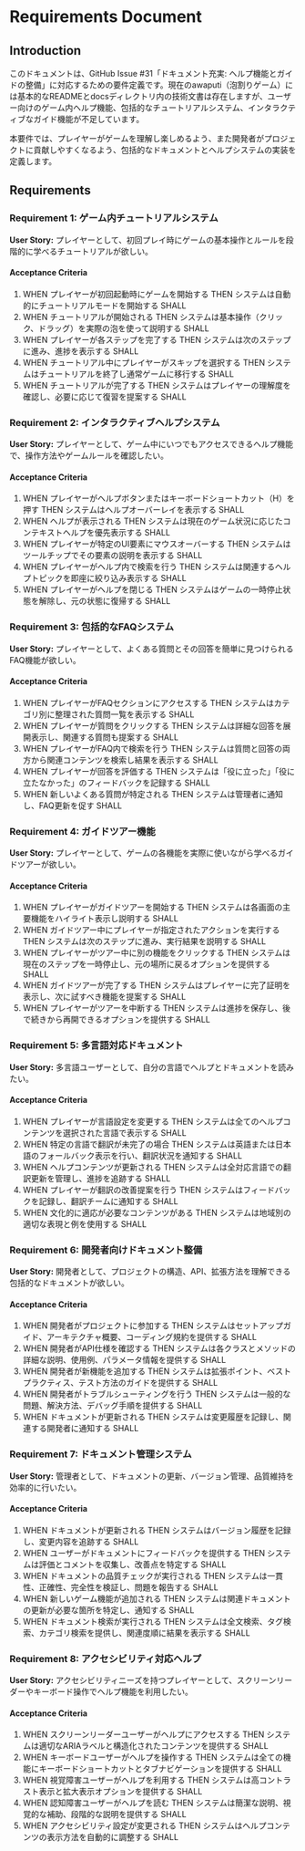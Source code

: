 # Requirements Document

## Introduction

このドキュメントは、GitHub Issue #31「ドキュメント充実: ヘルプ機能とガイドの整備」に対応するための要件定義です。現在のawaputi（泡割りゲーム）には基本的なREADMEとdocsディレクトリ内の技術文書は存在しますが、ユーザー向けのゲーム内ヘルプ機能、包括的なチュートリアルシステム、インタラクティブなガイド機能が不足しています。

本要件では、プレイヤーがゲームを理解し楽しめるよう、また開発者がプロジェクトに貢献しやすくなるよう、包括的なドキュメントとヘルプシステムの実装を定義します。

## Requirements

### Requirement 1: ゲーム内チュートリアルシステム

**User Story:** プレイヤーとして、初回プレイ時にゲームの基本操作とルールを段階的に学べるチュートリアルが欲しい。

#### Acceptance Criteria

1. WHEN プレイヤーが初回起動時にゲームを開始する THEN システムは自動的にチュートリアルモードを開始する SHALL
2. WHEN チュートリアルが開始される THEN システムは基本操作（クリック、ドラッグ）を実際の泡を使って説明する SHALL
3. WHEN プレイヤーが各ステップを完了する THEN システムは次のステップに進み、進捗を表示する SHALL
4. WHEN チュートリアル中にプレイヤーがスキップを選択する THEN システムはチュートリアルを終了し通常ゲームに移行する SHALL
5. WHEN チュートリアルが完了する THEN システムはプレイヤーの理解度を確認し、必要に応じて復習を提案する SHALL

### Requirement 2: インタラクティブヘルプシステム

**User Story:** プレイヤーとして、ゲーム中にいつでもアクセスできるヘルプ機能で、操作方法やゲームルールを確認したい。

#### Acceptance Criteria

1. WHEN プレイヤーがヘルプボタンまたはキーボードショートカット（H）を押す THEN システムはヘルプオーバーレイを表示する SHALL
2. WHEN ヘルプが表示される THEN システムは現在のゲーム状況に応じたコンテキストヘルプを優先表示する SHALL
3. WHEN プレイヤーが特定のUI要素にマウスオーバーする THEN システムはツールチップでその要素の説明を表示する SHALL
4. WHEN プレイヤーがヘルプ内で検索を行う THEN システムは関連するヘルプトピックを即座に絞り込み表示する SHALL
5. WHEN プレイヤーがヘルプを閉じる THEN システムはゲームの一時停止状態を解除し、元の状態に復帰する SHALL

### Requirement 3: 包括的なFAQシステム

**User Story:** プレイヤーとして、よくある質問とその回答を簡単に見つけられるFAQ機能が欲しい。

#### Acceptance Criteria

1. WHEN プレイヤーがFAQセクションにアクセスする THEN システムはカテゴリ別に整理された質問一覧を表示する SHALL
2. WHEN プレイヤーが質問をクリックする THEN システムは詳細な回答を展開表示し、関連する質問も提案する SHALL
3. WHEN プレイヤーがFAQ内で検索を行う THEN システムは質問と回答の両方から関連コンテンツを検索し結果を表示する SHALL
4. WHEN プレイヤーが回答を評価する THEN システムは「役に立った」「役に立たなかった」のフィードバックを記録する SHALL
5. WHEN 新しいよくある質問が特定される THEN システムは管理者に通知し、FAQ更新を促す SHALL

### Requirement 4: ガイドツアー機能

**User Story:** プレイヤーとして、ゲームの各機能を実際に使いながら学べるガイドツアーが欲しい。

#### Acceptance Criteria

1. WHEN プレイヤーがガイドツアーを開始する THEN システムは各画面の主要機能をハイライト表示し説明する SHALL
2. WHEN ガイドツアー中にプレイヤーが指定されたアクションを実行する THEN システムは次のステップに進み、実行結果を説明する SHALL
3. WHEN プレイヤーがツアー中に別の機能をクリックする THEN システムは現在のステップを一時停止し、元の場所に戻るオプションを提供する SHALL
4. WHEN ガイドツアーが完了する THEN システムはプレイヤーに完了証明を表示し、次に試すべき機能を提案する SHALL
5. WHEN プレイヤーがツアーを中断する THEN システムは進捗を保存し、後で続きから再開できるオプションを提供する SHALL

### Requirement 5: 多言語対応ドキュメント

**User Story:** 多言語ユーザーとして、自分の言語でヘルプとドキュメントを読みたい。

#### Acceptance Criteria

1. WHEN プレイヤーが言語設定を変更する THEN システムは全てのヘルプコンテンツを選択された言語で表示する SHALL
2. WHEN 特定の言語で翻訳が未完了の場合 THEN システムは英語または日本語のフォールバック表示を行い、翻訳状況を通知する SHALL
3. WHEN ヘルプコンテンツが更新される THEN システムは全対応言語での翻訳更新を管理し、進捗を追跡する SHALL
4. WHEN プレイヤーが翻訳の改善提案を行う THEN システムはフィードバックを記録し、翻訳チームに通知する SHALL
5. WHEN 文化的に適応が必要なコンテンツがある THEN システムは地域別の適切な表現と例を使用する SHALL

### Requirement 6: 開発者向けドキュメント整備

**User Story:** 開発者として、プロジェクトの構造、API、拡張方法を理解できる包括的なドキュメントが欲しい。

#### Acceptance Criteria

1. WHEN 開発者がプロジェクトに参加する THEN システムはセットアップガイド、アーキテクチャ概要、コーディング規約を提供する SHALL
2. WHEN 開発者がAPI仕様を確認する THEN システムは各クラスとメソッドの詳細な説明、使用例、パラメータ情報を提供する SHALL
3. WHEN 開発者が新機能を追加する THEN システムは拡張ポイント、ベストプラクティス、テスト方法のガイドを提供する SHALL
4. WHEN 開発者がトラブルシューティングを行う THEN システムは一般的な問題、解決方法、デバッグ手順を提供する SHALL
5. WHEN ドキュメントが更新される THEN システムは変更履歴を記録し、関連する開発者に通知する SHALL

### Requirement 7: ドキュメント管理システム

**User Story:** 管理者として、ドキュメントの更新、バージョン管理、品質維持を効率的に行いたい。

#### Acceptance Criteria

1. WHEN ドキュメントが更新される THEN システムはバージョン履歴を記録し、変更内容を追跡する SHALL
2. WHEN ユーザーがドキュメントにフィードバックを提供する THEN システムは評価とコメントを収集し、改善点を特定する SHALL
3. WHEN ドキュメントの品質チェックが実行される THEN システムは一貫性、正確性、完全性を検証し、問題を報告する SHALL
4. WHEN 新しいゲーム機能が追加される THEN システムは関連ドキュメントの更新が必要な箇所を特定し、通知する SHALL
5. WHEN ドキュメント検索が実行される THEN システムは全文検索、タグ検索、カテゴリ検索を提供し、関連度順に結果を表示する SHALL

### Requirement 8: アクセシビリティ対応ヘルプ

**User Story:** アクセシビリティニーズを持つプレイヤーとして、スクリーンリーダーやキーボード操作でヘルプ機能を利用したい。

#### Acceptance Criteria

1. WHEN スクリーンリーダーユーザーがヘルプにアクセスする THEN システムは適切なARIAラベルと構造化されたコンテンツを提供する SHALL
2. WHEN キーボードユーザーがヘルプを操作する THEN システムは全ての機能にキーボードショートカットとタブナビゲーションを提供する SHALL
3. WHEN 視覚障害ユーザーがヘルプを利用する THEN システムは高コントラスト表示と拡大表示オプションを提供する SHALL
4. WHEN 認知障害ユーザーがヘルプを読む THEN システムは簡潔な説明、視覚的な補助、段階的な説明を提供する SHALL
5. WHEN アクセシビリティ設定が変更される THEN システムはヘルプコンテンツの表示方法を自動的に調整する SHALL